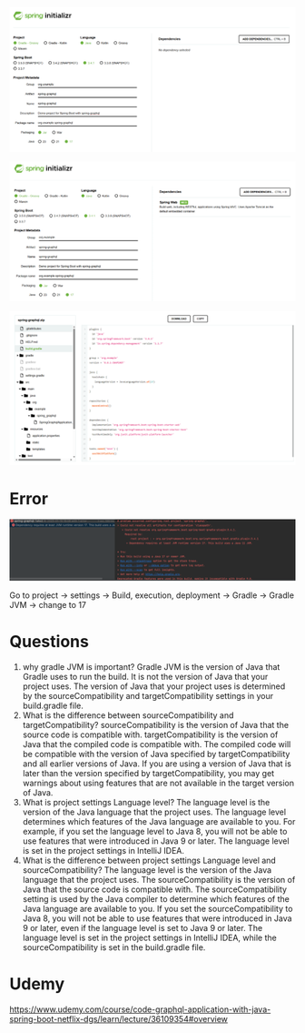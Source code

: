 ![alt text](image.png)

![alt text](image-1.png)

![alt text](image-2.png)

# Error
![alt text](image-3.png)
 
 Go to project -> settings ->  Build, execution, deployment -> Gradle -> Gradle JVM -> change to 17

# Questions
1) why gradle JVM is important?
Gradle JVM is the version of Java that Gradle uses to run the build. It is not the version of Java that your project uses. The version of Java that your project uses is determined by the sourceCompatibility and targetCompatibility settings in your build.gradle file.
2) What is the difference between sourceCompatibility and targetCompatibility?
sourceCompatibility is the version of Java that the source code is compatible with. targetCompatibility is the version of Java that the compiled code is compatible with. The compiled code will be compatible with the version of Java specified by targetCompatibility and all earlier versions of Java. If you are using a version of Java that is later than the version specified by targetCompatibility, you may get warnings about using features that are not available in the target version of Java.
3) What is project settings Language level?
The language level is the version of the Java language that the project uses. The language level determines which features of the Java language are available to you. For example, if you set the language level to Java 8, you will not be able to use features that were introduced in Java 9 or later. The language level is set in the project settings in IntelliJ IDEA.
4) What is the difference between project settings Language level and sourceCompatibility?
The language level is the version of the Java language that the project uses. The sourceCompatibility is the version of Java that the source code is compatible with. The sourceCompatibility setting is used by the Java compiler to determine which features of the Java language are available to you. If you set the sourceCompatibility to Java 8, you will not be able to use features that were introduced in Java 9 or later, even if the language level is set to Java 9 or later. The language level is set in the project settings in IntelliJ IDEA, while the sourceCompatibility is set in the build.gradle file.





# Udemy
https://www.udemy.com/course/code-graphql-application-with-java-spring-boot-netflix-dgs/learn/lecture/36109354#overview